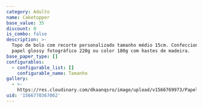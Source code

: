 ```yaml
---
category: Adulto
name: Caketopper
base_value: 35
discount: 0
is_combo: false
description: >-
  Topo de bolo com recorte personalizado tamanho médio 15cm. Confeccionado em
  papel glossy fotográfico 220g ou color 180g com hastes de madeira.
base_paper_type: []
configurables:
  - configurable_list: []
    configurable_name: Tamanho
gallery:
  - >-
    https://res.cloudinary.com/dkaanqsro/image/upload/v1566769973/Papelaria%20adulto/Caketopper_jxfxqx.jpg
uid: '1566770367062'
---
```


